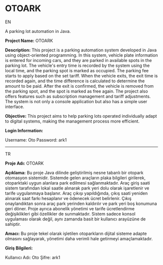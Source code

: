 # OTOARK
EN

A parking lot automation in Java.

**Project Name:** OTOARK

**Description:** This project is a parking automation system developed in Java using object-oriented programming.
In this system, vehicle plate information is entered for incoming cars, and they are parked in available spots in the parking lot. The vehicle's entry time is recorded by the system using the local time, and the parking spot is marked as occupied. The parking fee starts to apply based on the set tariff. When the vehicle exits, the exit time is recorded again, and the time difference is calculated to determine the amount to be paid. After the exit is confirmed, the vehicle is removed from the parking spot, and the spot is marked as free again. The project also offers features such as subscription management and tariff adjustments. The system is not only a console application but also has a simple user interface.

**Objective:** This project aims to help parking lots operated individually adapt to digital systems, making the management process more efficient.

**Login Information:**

Username: Oto
Password: ark1

--------------------------------------------------------------------------------------------------------------

TR

**Proje Adı:** OTOARK

**Açıklama:** Bu proje Java dilinde geliştirilmiş nesne tabanlı bir otopark otomasyon
sistemidir. 
Sistemde gelen araçların plaka bilgileri girilerek, otoparktaki uygun
alanlara park edilmesi sağlanmaktadır. Araç giriş saati sistem tarafından lokal
saatle alınarak park yeri dolu olarak işaretlenir ve tarife uygulanmaya başlanır.
Araç çıkışı yapıldığında, çıkış saati yeniden alınarak saat farkı hesaplanır ve
ödenecek ücret belirlenir. Çıkış onaylandıktan sonra araç park yerinden kaldırılır
ve park yeri boş konumuna geri döner. Proje ayrıca abonelik yönetimi ve tarife
ücretlendirme değişiklikleri gibi özellikler de sunmaktadır. Sistem sadece konsol
uygulaması olarak değil, aynı zamanda basit bir kullanıcı arayüzüne de sahiptir.

**Amacı:** Bu proje tekel olarak işletilen otoparkların dijital sisteme adapte olmasını
sağlayarak, yönetimi daha verimli hale getirmeyi amaçlamaktadır.

**Giriş Bilgileri:**

Kullanıcı Adı: Oto
Şifre: ark1
